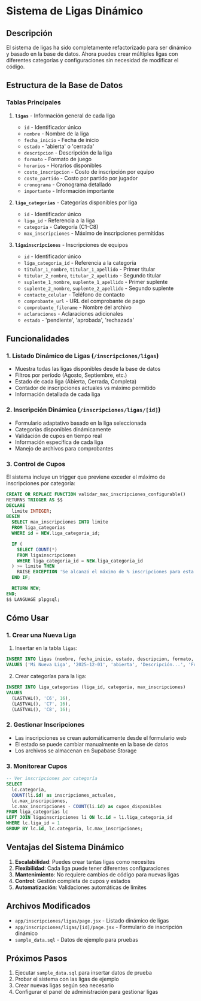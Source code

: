 # Sistema de Ligas Dinámico

## Descripción

El sistema de ligas ha sido completamente refactorizado para ser dinámico y basado en la base de datos. Ahora puedes crear múltiples ligas con diferentes categorías y configuraciones sin necesidad de modificar el código.

## Estructura de la Base de Datos

### Tablas Principales

1. **`ligas`** - Información general de cada liga
   - `id` - Identificador único
   - `nombre` - Nombre de la liga
   - `fecha_inicio` - Fecha de inicio
   - `estado` - 'abierta' o 'cerrada'
   - `descripcion` - Descripción de la liga
   - `formato` - Formato de juego
   - `horarios` - Horarios disponibles
   - `costo_inscripcion` - Costo de inscripción por equipo
   - `costo_partido` - Costo por partido por jugador
   - `cronograma` - Cronograma detallado
   - `importante` - Información importante

2. **`liga_categorias`** - Categorías disponibles por liga
   - `id` - Identificador único
   - `liga_id` - Referencia a la liga
   - `categoria` - Categoría (C1-C8)
   - `max_inscripciones` - Máximo de inscripciones permitidas

3. **`ligainscripciones`** - Inscripciones de equipos
   - `id` - Identificador único
   - `liga_categoria_id` - Referencia a la categoría
   - `titular_1_nombre`, `titular_1_apellido` - Primer titular
   - `titular_2_nombre`, `titular_2_apellido` - Segundo titular
   - `suplente_1_nombre`, `suplente_1_apellido` - Primer suplente
   - `suplente_2_nombre`, `suplente_2_apellido` - Segundo suplente
   - `contacto_celular` - Teléfono de contacto
   - `comprobante_url` - URL del comprobante de pago
   - `comprobante_filename` - Nombre del archivo
   - `aclaraciones` - Aclaraciones adicionales
   - `estado` - 'pendiente', 'aprobada', 'rechazada'

## Funcionalidades

### 1. Listado Dinámico de Ligas (`/inscripciones/ligas`)

- Muestra todas las ligas disponibles desde la base de datos
- Filtros por período (Agosto, Septiembre, etc.)
- Estado de cada liga (Abierta, Cerrada, Completa)
- Contador de inscripciones actuales vs máximo permitido
- Información detallada de cada liga

### 2. Inscripción Dinámica (`/inscripciones/ligas/[id]`)

- Formulario adaptativo basado en la liga seleccionada
- Categorías disponibles dinámicamente
- Validación de cupos en tiempo real
- Información específica de cada liga
- Manejo de archivos para comprobantes

### 3. Control de Cupos

El sistema incluye un trigger que previene exceder el máximo de inscripciones por categoría:

```sql
CREATE OR REPLACE FUNCTION validar_max_inscripciones_configurable()
RETURNS TRIGGER AS $$
DECLARE
  limite INTEGER;
BEGIN
  SELECT max_inscripciones INTO limite
  FROM liga_categorias
  WHERE id = NEW.liga_categoria_id;

  IF (
    SELECT COUNT(*) 
    FROM ligainscripciones 
    WHERE liga_categoria_id = NEW.liga_categoria_id
  ) >= limite THEN
    RAISE EXCEPTION 'Se alcanzó el máximo de % inscripciones para esta categoría de liga.', limite;
  END IF;

  RETURN NEW;
END;
$$ LANGUAGE plpgsql;
```

## Cómo Usar

### 1. Crear una Nueva Liga

1. Insertar en la tabla `ligas`:
```sql
INSERT INTO ligas (nombre, fecha_inicio, estado, descripcion, formato, horarios, costo_inscripcion, costo_partido, cronograma, importante) 
VALUES ('Mi Nueva Liga', '2025-12-01', 'abierta', 'Descripción...', 'Formato...', 'Horarios...', 20000, 12000, 'Cronograma...', 'Importante...');
```

2. Crear categorías para la liga:
```sql
INSERT INTO liga_categorias (liga_id, categoria, max_inscripciones) 
VALUES 
  (LASTVAL(), 'C6', 16),
  (LASTVAL(), 'C7', 16),
  (LASTVAL(), 'C8', 16);
```

### 2. Gestionar Inscripciones

- Las inscripciones se crean automáticamente desde el formulario web
- El estado se puede cambiar manualmente en la base de datos
- Los archivos se almacenan en Supabase Storage

### 3. Monitorear Cupos

```sql
-- Ver inscripciones por categoría
SELECT 
  lc.categoria,
  COUNT(li.id) as inscripciones_actuales,
  lc.max_inscripciones,
  lc.max_inscripciones - COUNT(li.id) as cupos_disponibles
FROM liga_categorias lc
LEFT JOIN ligainscripciones li ON lc.id = li.liga_categoria_id
WHERE lc.liga_id = 1
GROUP BY lc.id, lc.categoria, lc.max_inscripciones;
```

## Ventajas del Sistema Dinámico

1. **Escalabilidad**: Puedes crear tantas ligas como necesites
2. **Flexibilidad**: Cada liga puede tener diferentes configuraciones
3. **Mantenimiento**: No requiere cambios de código para nuevas ligas
4. **Control**: Gestión completa de cupos y estados
5. **Automatización**: Validaciones automáticas de límites

## Archivos Modificados

- `app/inscripciones/ligas/page.jsx` - Listado dinámico de ligas
- `app/inscripciones/ligas/[id]/page.jsx` - Formulario de inscripción dinámico
- `sample_data.sql` - Datos de ejemplo para pruebas

## Próximos Pasos

1. Ejecutar `sample_data.sql` para insertar datos de prueba
2. Probar el sistema con las ligas de ejemplo
3. Crear nuevas ligas según sea necesario
4. Configurar el panel de administración para gestionar ligas 